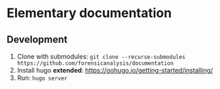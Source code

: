 # Elementary documentation

## Development

 1. Clone with submodules: `git clone --recurse-submodules https://github.com/forensicanalysis/documentation`
 1. Install hugo **extended**: https://gohugo.io/getting-started/installing/
 2. Run: `hugo server`
